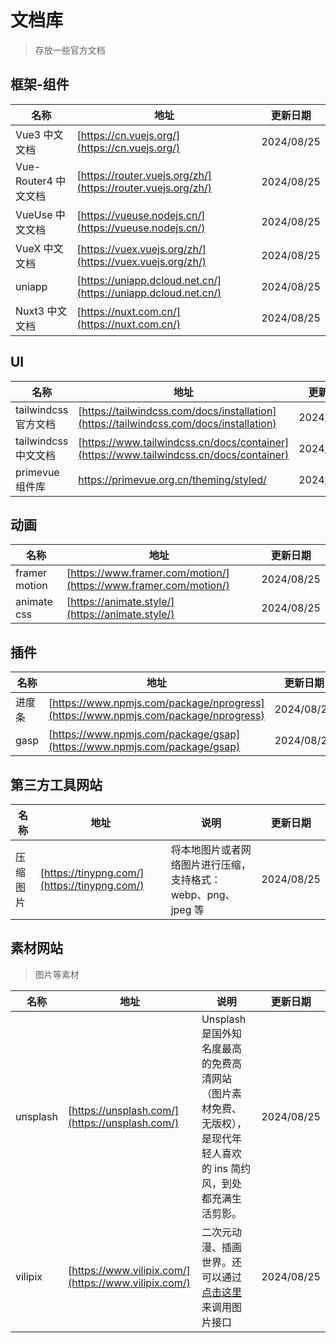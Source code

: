 # 文档库

> 存放一些官方文档

## 框架-组件

| 名称                 | 地址                                                           | 更新日期   |
| -------------------- | -------------------------------------------------------------- | ---------- |
| Vue3 中文文档        | [https://cn.vuejs.org/](https://cn.vuejs.org/)                 | 2024/08/25 |
| Vue-Router4 中文文档 | [https://router.vuejs.org/zh/](https://router.vuejs.org/zh/)   | 2024/08/25 |
| VueUse 中文文档      | [https://vueuse.nodejs.cn/](https://vueuse.nodejs.cn/)         | 2024/08/25 |
| VueX 中文文档        | [https://vuex.vuejs.org/zh/](https://vuex.vuejs.org/zh/)       | 2024/08/25 |
| uniapp               | [https://uniapp.dcloud.net.cn/](https://uniapp.dcloud.net.cn/) | 2024/08/25 |
| Nuxt3 中文文档       | [https://nuxt.com.cn/](https://nuxt.com.cn/)                   | 2024/08/25 |

## UI

| 名称                 | 地址                                                         | 更新日期   |
| -------------------- | ------------------------------------------------------------ | ---------- |
| tailwindcss 官方文档 | [https://tailwindcss.com/docs/installation](https://tailwindcss.com/docs/installation) | 2024/08/30 |
| tailwindcss 中文文档 | [https://www.tailwindcss.cn/docs/container](https://www.tailwindcss.cn/docs/container) | 2024/08/30 |
| primevue 组件库      | https://primevue.org.cn/theming/styled/                      | 2024//11/9 |



## 动画

| 名称          | 地址                                                             | 更新日期   |
| ------------- | ---------------------------------------------------------------- | ---------- |
| framer motion | [https://www.framer.com/motion/](https://www.framer.com/motion/) | 2024/08/25 |
| animate css   | [https://animate.style/](https://animate.style/)                                           | 2024/08/25 |

## 插件

| 名称   | 地址                                                         | 更新日期   |
| ------ | ------------------------------------------------------------ | ---------- |
| 进度条 | [https://www.npmjs.com/package/nprogress](https://www.npmjs.com/package/nprogress) | 2024/08/25 |
| gasp   | [https://www.npmjs.com/package/gsap](https://www.npmjs.com/package/gsap) | 2024/08/25 |

## 第三方工具网站

| 名称     | 地址                                         | 说明                                                         | 更新日期   |
| -------- | -------------------------------------------- | ------------------------------------------------------------ | ---------- |
| 压缩图片 | [https://tinypng.com/](https://tinypng.com/) | 将本地图片或者网络图片进行压缩，支持格式：webp、png、jpeg 等 | 2024/08/25 |

## 素材网站

> 图片等素材

| 名称     | 地址                                                 | 说明                                                         | 更新日期   |
| -------- | ---------------------------------------------------- | ------------------------------------------------------------ | ---------- |
| unsplash | [https://unsplash.com/](https://unsplash.com/)       | Unsplash 是国外知名度最高的免费高清网站（图片素材免费、无版权），是现代年轻人喜欢的 ins 简约风，到处都充满生活剪影。 | 2024/08/25 |
| vilipix  | [https://www.vilipix.com/](https://www.vilipix.com/) | 二次元动漫、插画世界。还可以通过[点击这里](https://www.vilipix.com/api/v1/picture/public?limit=10&sort=hot&offset=20 )来调用图片接口 | 2024/08/25 |
